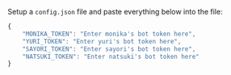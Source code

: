 Setup a `config.json` file and paste everything below into the file:

```js
{
    "MONIKA_TOKEN": "Enter monika's bot token here",
    "YURI_TOKEN": "Enter yuri's bot token here",
    "SAYORI_TOKEN": "Enter sayori's bot token here",
    "NATSUKI_TOKEN": "Enter natsuki's bot token here"
}
```